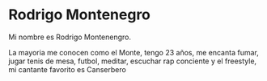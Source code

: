 # Rodrigo Montenegro

Mi nombre es Rodrigo Montenengro.


La mayoria me conocen como el Monte, tengo 23 años, me encanta fumar, jugar tenis de mesa, futbol, meditar, escuchar rap conciente y el freestyle, mi cantante favorito es Canserbero
